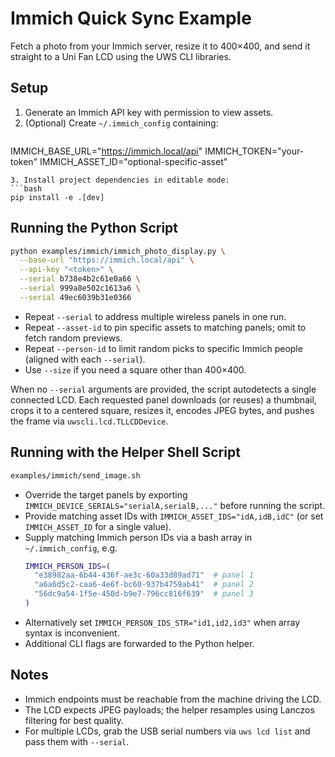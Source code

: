 # Immich Quick Sync Example

Fetch a photo from your Immich server, resize it to 400×400, and send it straight to a Uni Fan LCD using the UWS CLI libraries.

## Setup

1. Generate an Immich API key with permission to view assets.
2. (Optional) Create `~/.immich_config` containing:
   ```bash
IMMICH_BASE_URL="https://immich.local/api"
IMMICH_TOKEN="your-token"
IMMICH_ASSET_ID="optional-specific-asset"
   ```
3. Install project dependencies in editable mode:
   ```bash
   pip install -e .[dev]
   ```

## Running the Python Script

```bash
python examples/immich/immich_photo_display.py \
  --base-url "https://immich.local/api" \
  --api-key "<token>" \
  --serial b738e4b2c61e0a66 \
  --serial 999a8e502c1613a6 \
  --serial 49ec6039b31e0366
```

- Repeat `--serial` to address multiple wireless panels in one run.
- Repeat `--asset-id` to pin specific assets to matching panels; omit to fetch random previews.
- Repeat `--person-id` to limit random picks to specific Immich people (aligned with each `--serial`).
- Use `--size` if you need a square other than 400×400.

When no `--serial` arguments are provided, the script autodetects a single connected LCD. Each requested panel downloads (or reuses) a thumbnail, crops it to a centered square, resizes it, encodes JPEG bytes, and pushes the frame via `uwscli.lcd.TLLCDDevice`.

## Running with the Helper Shell Script

```bash
examples/immich/send_image.sh
```

- Override the target panels by exporting `IMMICH_DEVICE_SERIALS="serialA,serialB,..."` before running the script.
- Provide matching asset IDs with `IMMICH_ASSET_IDS="idA,idB,idC"` (or set `IMMICH_ASSET_ID` for a single value).
- Supply matching Immich person IDs via a bash array in `~/.immich_config`, e.g.
  ```bash
  IMMICH_PERSON_IDS=(
    "e38982aa-6b44-436f-ae3c-60a33d89ad71"  # panel 1
    "a6a6d5c2-caa6-4e6f-bc60-937b4759ab41"  # panel 2
    "56dc9a54-1f5e-450d-b9e7-796cc816f639"  # panel 3
  )
  ```
- Alternatively set `IMMICH_PERSON_IDS_STR="id1,id2,id3"` when array syntax is inconvenient.
- Additional CLI flags are forwarded to the Python helper.

## Notes

- Immich endpoints must be reachable from the machine driving the LCD.
- The LCD expects JPEG payloads; the helper resamples using Lanczos filtering for best quality.
- For multiple LCDs, grab the USB serial numbers via `uws lcd list` and pass them with `--serial`.
